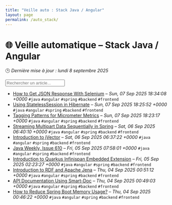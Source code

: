 ```yaml
---
title: "Veille auto : Stack Java / Angular"
layout: page
permalink: /auto_stack/
---
```


# 🌐 Veille automatique – Stack Java / Angular

🕒 *Dernière mise à jour : lundi 8 septembre 2025*

<div class="search-container">
  <input type="text" id="article-search" placeholder="Rechercher un article...">
  <div class="tag-filters" id="tag-filters">
    <!-- Les filtres par tag seront générés dynamiquement -->
  </div>
</div>

- <span data-article='{"title":"How to Get JSON Response With Selenium","link":"https://feeds.feedblitz.com/~/924493193/0/baeldung~How-to-Get-JSON-Response-With-Selenium","date":"Sun, 07 Sep 2025 18:34:08 +0000","tags":["java","angular","spring","backend","frontend"]}'>[How to Get JSON Response With Selenium](https://feeds.feedblitz.com/~/924493193/0/baeldung~How-to-Get-JSON-Response-With-Selenium) – *Sun, 07 Sep 2025 18:34:08 +0000* `#java` `#angular` `#spring` `#backend` `#frontend`</span>
- <span data-article='{"title":"Using StatelessSession in Hibernate","link":"https://feeds.feedblitz.com/~/924493196/0/baeldung~Using-StatelessSession-in-Hibernate","date":"Sun, 07 Sep 2025 18:25:52 +0000","tags":["java","angular","spring","backend","frontend"]}'>[Using StatelessSession in Hibernate](https://feeds.feedblitz.com/~/924493196/0/baeldung~Using-StatelessSession-in-Hibernate) – *Sun, 07 Sep 2025 18:25:52 +0000* `#java` `#angular` `#spring` `#backend` `#frontend`</span>
- <span data-article='{"title":"Tagging Patterns for Micrometer Metrics","link":"https://feeds.feedblitz.com/~/924493199/0/baeldung~Tagging-Patterns-for-Micrometer-Metrics","date":"Sun, 07 Sep 2025 18:23:17 +0000","tags":["java","angular","spring","backend","frontend"]}'>[Tagging Patterns for Micrometer Metrics](https://feeds.feedblitz.com/~/924493199/0/baeldung~Tagging-Patterns-for-Micrometer-Metrics) – *Sun, 07 Sep 2025 18:23:17 +0000* `#java` `#angular` `#spring` `#backend` `#frontend`</span>
- <span data-article='{"title":"Streaming Multipart Data Sequentially in Spring","link":"https://feeds.feedblitz.com/~/924429719/0/baeldung~Streaming-Multipart-Data-Sequentially-in-Spring","date":"Sat, 06 Sep 2025 06:40:10 +0000","tags":["java","angular","spring","backend","frontend"]}'>[Streaming Multipart Data Sequentially in Spring](https://feeds.feedblitz.com/~/924429719/0/baeldung~Streaming-Multipart-Data-Sequentially-in-Spring) – *Sat, 06 Sep 2025 06:40:10 +0000* `#java` `#angular` `#spring` `#backend` `#frontend`</span>
- <span data-article='{"title":"Introduction to jVector","link":"https://feeds.feedblitz.com/~/924429722/0/baeldung~Introduction-to-jVector","date":"Sat, 06 Sep 2025 06:37:22 +0000","tags":["java","angular","spring","backend","frontend"]}'>[Introduction to jVector](https://feeds.feedblitz.com/~/924429722/0/baeldung~Introduction-to-jVector) – *Sat, 06 Sep 2025 06:37:22 +0000* `#java` `#angular` `#spring` `#backend` `#frontend`</span>
- <span data-article='{"title":"Java Weekly, Issue 610","link":"https://feeds.feedblitz.com/~/924378074/0/baeldung~Java-Weekly-Issue","date":"Fri, 05 Sep 2025 07:58:01 +0000","tags":["java","angular","spring","backend","frontend"]}'>[Java Weekly, Issue 610](https://feeds.feedblitz.com/~/924378074/0/baeldung~Java-Weekly-Issue) – *Fri, 05 Sep 2025 07:58:01 +0000* `#java` `#angular` `#spring` `#backend` `#frontend`</span>
- <span data-article='{"title":"Introduction to Quarkus Infinispan Embedded Extension","link":"https://feeds.feedblitz.com/~/924370943/0/baeldung~Introduction-to-Quarkus-Infinispan-Embedded-Extension","date":"Fri, 05 Sep 2025 02:23:27 +0000","tags":["java","angular","spring","backend","frontend"]}'>[Introduction to Quarkus Infinispan Embedded Extension](https://feeds.feedblitz.com/~/924370943/0/baeldung~Introduction-to-Quarkus-Infinispan-Embedded-Extension) – *Fri, 05 Sep 2025 02:23:27 +0000* `#java` `#angular` `#spring` `#backend` `#frontend`</span>
- <span data-article='{"title":"Introduction to RDF and Apache Jena","link":"https://feeds.feedblitz.com/~/924309803/0/baeldung~Introduction-to-RDF-and-Apache-Jena","date":"Thu, 04 Sep 2025 00:51:12 +0000","tags":["java","angular","spring","backend","frontend"]}'>[Introduction to RDF and Apache Jena](https://feeds.feedblitz.com/~/924309803/0/baeldung~Introduction-to-RDF-and-Apache-Jena) – *Thu, 04 Sep 2025 00:51:12 +0000* `#java` `#angular` `#spring` `#backend` `#frontend`</span>
- <span data-article='{"title":"API Documentation Using Smart-Doc","link":"https://feeds.feedblitz.com/~/924309806/0/baeldung~API-Documentation-Using-SmartDoc","date":"Thu, 04 Sep 2025 00:49:03 +0000","tags":["java","angular","spring","backend","frontend"]}'>[API Documentation Using Smart-Doc](https://feeds.feedblitz.com/~/924309806/0/baeldung~API-Documentation-Using-SmartDoc) – *Thu, 04 Sep 2025 00:49:03 +0000* `#java` `#angular` `#spring` `#backend` `#frontend`</span>
- <span data-article='{"title":"How to Reduce Spring Boot Memory Usage?","link":"https://feeds.feedblitz.com/~/924309809/0/baeldung~How-to-Reduce-Spring-Boot-Memory-Usage","date":"Thu, 04 Sep 2025 00:46:22 +0000","tags":["java","angular","spring","backend","frontend"]}'>[How to Reduce Spring Boot Memory Usage?](https://feeds.feedblitz.com/~/924309809/0/baeldung~How-to-Reduce-Spring-Boot-Memory-Usage) – *Thu, 04 Sep 2025 00:46:22 +0000* `#java` `#angular` `#spring` `#backend` `#frontend`</span>


<script>
document.addEventListener('DOMContentLoaded', function() {
  function filterArticles() {
    const input = document.getElementById('article-search');
    const filter = input.value.toLowerCase();
    const items = document.getElementsByTagName('li');
    
    for (let i = 0; i < items.length; i++) {
      const item = items[i];
      const text = item.textContent.toLowerCase();
      if (text.indexOf(filter) > -1) {
        item.style.display = "";
      } else {
        item.style.display = "none";
      }
    }
  }

  // Extraction de tous les tags présents dans les articles
  const tagElements = document.querySelectorAll('code');
  const tags = new Set();
  
  tagElements.forEach(el => {
    if (el.textContent.startsWith('#')) {
      tags.add(el.textContent.substring(1));
    }
  });
  
  // Génération des filtres par tag
  const tagFiltersContainer = document.getElementById('tag-filters');
  if (tagFiltersContainer) {
    tags.forEach(tag => {
      const tagBtn = document.createElement('button');
      tagBtn.className = 'tag-filter-btn';
      tagBtn.textContent = '#' + tag;
      tagBtn.onclick = function() {
        document.getElementById('article-search').value = tag;
        filterArticles();
      };
      tagFiltersContainer.appendChild(tagBtn);
    });
  }
  
  // Attacher l'événement de filtrage au champ de recherche
  const searchInput = document.getElementById('article-search');
  if (searchInput) {
    searchInput.addEventListener('input', filterArticles);
  }
});
</script>